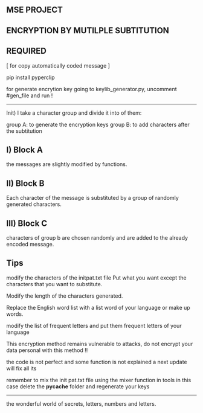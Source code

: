 MSE PROJECT
-------------------------------------

ENCRYPTION BY MUTILPLE SUBTITUTION
---------------------------------------

REQUIRED 
-------------------------------------
[ for copy automatically coded message ]

pip install pyperclip


for generate encrytion key going to keylib_generator.py, uncomment  #gen_file and run !

-------------------------------------
Init)
I take a character group and divide it into
of them:

group A: to generate the encryption keys
group B: to add characters after the
subtitution


I) Block A
-------------------------------------
the messages are slightly modified by functions.

II) Block B
-------------------------------------
Each character of the message is substituted by a group
of randomly generated characters.

III) Block C
-------------------------------------
characters of group b are chosen randomly
and are added to the already encoded message.


Tips
---------------------------
modify the characters of the initpat.txt file
Put what you want except the characters
that you want to substitute.

Modify the length of the characters generated.

Replace the English word list with a list
word of your language or make up words.

modify the list of frequent letters and put them
frequent letters of your language

This encryption method remains vulnerable
to attacks, do not encrypt your data
personal with this method !!

the code is not perfect and some function
is not explained a next update will fix all its

remember to mix the init pat.txt file using the mixer function in tools in this case delete the __pycache__ folder and regenerate your keys

-----------------------------------
the wonderful world of secrets, letters,
numbers and letters.




